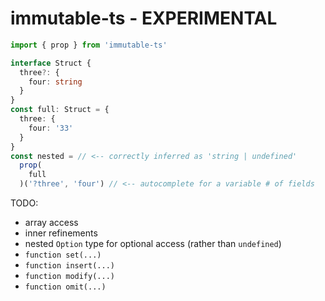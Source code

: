 # immutable-ts - EXPERIMENTAL

```ts
import { prop } from 'immutable-ts'

interface Struct { 
  three?: { 
    four: string 
  } 
}
const full: Struct = {
  three: {
    four: '33'
  }
}
const nested = // <-- correctly inferred as 'string | undefined'
  prop(
    full
  )('?three', 'four') // <-- autocomplete for a variable # of fields
```

TODO:
- array access
- inner refinements
- nested `Option` type for optional access (rather than `undefined`)
- `function set(...)`
- `function insert(...)`
- `function modify(...)`
- `function omit(...)`